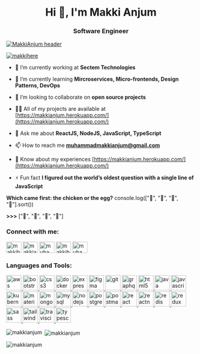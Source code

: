 <h1 align="center">Hi 👋, I'm Makki Anjum</h1>
<h3 align="center">Software Engineer</h3>

[![MakkiAnjum
header](https://github.com/MakkiAnjum/MakkiAnjum/blob/main/banner.png)](https://makkianjum.herokuapp.com)

<p align="left"> <a href="https://twitter.com/makkihere" target="blank"><img src="https://img.shields.io/twitter/follow/makkihere?logo=twitter&style=for-the-badge" alt="makkihere" /></a> </p>

- 🔭 I’m currently working at **Sectem Technologies**

- 🌱 I’m currently learning **Mircroservices, Micro-frontends, Design Patterns, DevOps**

- 👯 I’m looking to collaborate on **open source projects**

- 👨‍💻 All of my projects are available at [https://makkianjum.herokuapp.com/](https://makkianjum.herokuapp.com/)

- 💬 Ask me about **ReactJS, NodeJS, JavaScript, TypeScript**

- 📫 How to reach me **muhammadmakkianjum@gmail.com**

- 📄 Know about my experiences [https://makkianjum.herokuapp.com/](https://makkianjum.herokuapp.com/)

- ⚡ Fun fact **I figured out the world’s oldest question with a single line of JavaScript**

**Which came first: the chicken or the egg?**
console.log(["🥚", "🐣", "🐥", "🐔"].sort())

**>>>** ["🐔", "🐣", "🐥", "🥚"]

<h3 align="left">Connect with me:</h3>
<p align="left">
<a href="https://twitter.com/makkihere" target="blank"><img align="center" src="https://cdn.jsdelivr.net/npm/simple-icons@3.0.1/icons/twitter.svg" alt="makkihere" height="30" width="40" /></a>
<a href="https://linkedin.com/in/makkianjum" target="blank"><img align="center" src="https://cdn.jsdelivr.net/npm/simple-icons@3.0.1/icons/linkedin.svg" alt="makkianjum" height="30" width="40" /></a>
<a href="https://fb.com/muhammadmakkianjum" target="blank"><img align="center" src="https://cdn.jsdelivr.net/npm/simple-icons@3.0.1/icons/facebook.svg" alt="muhammadmakkianjum" height="30" width="40" /></a>
<a href="https://instagram.com/makkihere" target="blank"><img align="center" src="https://cdn.jsdelivr.net/npm/simple-icons@3.0.1/icons/instagram.svg" alt="makkihere" height="30" width="40" /></a>
<a href="https://www.hackerrank.com/muhammadmakkian1" target="blank"><img align="center" src="https://cdn.jsdelivr.net/npm/simple-icons@3.0.1/icons/hackerrank.svg" alt="muhammadmakkian1" height="30" width="40" /></a>
</p>

<h3 align="left">Languages and Tools:</h3>
<p align="left"> <a href="https://aws.amazon.com" target="_blank"> <img src="https://devicons.github.io/devicon/devicon.git/icons/amazonwebservices/amazonwebservices-original-wordmark.svg" alt="aws" width="40" height="40"/> </a> <a href="https://getbootstrap.com" target="_blank"> <img src="https://devicons.github.io/devicon/devicon.git/icons/bootstrap/bootstrap-plain.svg" alt="bootstrap" width="40" height="40"/> </a> <a href="https://www.w3schools.com/css/" target="_blank"> <img src="https://devicons.github.io/devicon/devicon.git/icons/css3/css3-original-wordmark.svg" alt="css3" width="40" height="40"/> </a> <a href="https://www.docker.com/" target="_blank"> <img src="https://devicons.github.io/devicon/devicon.git/icons/docker/docker-original-wordmark.svg" alt="docker" width="40" height="40"/> </a> <a href="https://expressjs.com" target="_blank"> <img src="https://devicons.github.io/devicon/devicon.git/icons/express/express-original-wordmark.svg" alt="express" width="40" height="40"/> </a> <a href="https://www.figma.com/" target="_blank"> <img src="https://www.vectorlogo.zone/logos/figma/figma-icon.svg" alt="figma" width="40" height="40"/> </a> <a href="https://git-scm.com/" target="_blank"> <img src="https://www.vectorlogo.zone/logos/git-scm/git-scm-icon.svg" alt="git" width="40" height="40"/> </a> <a href="https://graphql.org" target="_blank"> <img src="https://www.vectorlogo.zone/logos/graphql/graphql-icon.svg" alt="graphql" width="40" height="40"/> </a> <a href="https://www.w3.org/html/" target="_blank"> <img src="https://devicons.github.io/devicon/devicon.git/icons/html5/html5-original-wordmark.svg" alt="html5" width="40" height="40"/> </a> <a href="https://www.java.com" target="_blank"> <img src="https://devicons.github.io/devicon/devicon.git/icons/java/java-original-wordmark.svg" alt="java" width="40" height="40"/> </a> <a href="https://developer.mozilla.org/en-US/docs/Web/JavaScript" target="_blank"> <img src="https://devicons.github.io/devicon/devicon.git/icons/javascript/javascript-original.svg" alt="javascript" width="40" height="40"/> </a> <a href="https://kubernetes.io" target="_blank"> <img src="https://www.vectorlogo.zone/logos/kubernetes/kubernetes-icon.svg" alt="kubernetes" width="40" height="40"/> </a> <a href="https://materializecss.com/" target="_blank"> <img src="https://raw.githubusercontent.com/prplx/svg-logos/5585531d45d294869c4eaab4d7cf2e9c167710a9/svg/materialize.svg" alt="materialize" width="40" height="40"/> </a> <a href="https://www.mongodb.com/" target="_blank"> <img src="https://devicons.github.io/devicon/devicon.git/icons/mongodb/mongodb-original-wordmark.svg" alt="mongodb" width="40" height="40"/> </a> <a href="https://www.mysql.com/" target="_blank"> <img src="https://devicons.github.io/devicon/devicon.git/icons/mysql/mysql-original-wordmark.svg" alt="mysql" width="40" height="40"/> </a> <a href="https://nodejs.org" target="_blank"> <img src="https://devicons.github.io/devicon/devicon.git/icons/nodejs/nodejs-original-wordmark.svg" alt="nodejs" width="40" height="40"/> </a> <a href="https://www.postgresql.org" target="_blank"> <img src="https://devicons.github.io/devicon/devicon.git/icons/postgresql/postgresql-original-wordmark.svg" alt="postgresql" width="40" height="40"/> </a> <a href="https://postman.com" target="_blank"> <img src="https://www.vectorlogo.zone/logos/getpostman/getpostman-icon.svg" alt="postman" width="40" height="40"/> </a> <a href="https://reactjs.org/" target="_blank"> <img src="https://devicons.github.io/devicon/devicon.git/icons/react/react-original-wordmark.svg" alt="react" width="40" height="40"/> </a> <a href="https://reactnative.dev/" target="_blank"> <img src="https://reactnative.dev/img/header_logo.svg" alt="reactnative" width="40" height="40"/> </a> <a href="https://redis.io" target="_blank"> <img src="https://devicons.github.io/devicon/devicon.git/icons/redis/redis-original-wordmark.svg" alt="redis" width="40" height="40"/> </a> <a href="https://redux.js.org" target="_blank"> <img src="https://devicons.github.io/devicon/devicon.git/icons/redux/redux-original.svg" alt="redux" width="40" height="40"/> </a> <a href="https://sass-lang.com" target="_blank"> <img src="https://devicons.github.io/devicon/devicon.git/icons/sass/sass-original.svg" alt="sass" width="40" height="40"/> </a> <a href="https://tailwindcss.com/" target="_blank"> <img src="https://www.vectorlogo.zone/logos/tailwindcss/tailwindcss-icon.svg" alt="tailwind" width="40" height="40"/> </a> <a href="https://travis-ci.org" target="_blank"> <img src="https://www.vectorlogo.zone/logos/travis-ci/travis-ci-icon.svg" alt="travisci" width="40" height="40"/> </a> <a href="https://www.typescriptlang.org/" target="_blank"> <img src="https://devicons.github.io/devicon/devicon.git/icons/typescript/typescript-original.svg" alt="typescript" width="40" height="40"/> </a> </p>

<p><img align="left" src="https://github-readme-stats.vercel.app/api/top-langs?username=makkianjum&show_icons=true&locale=en&layout=compact" alt="makkianjum" /></p>

<p>&nbsp;<img align="center" src="https://github-readme-stats.vercel.app/api?username=makkianjum&show_icons=true&locale=en" alt="makkianjum" /></p>

<p><img align="center" src="https://github-readme-streak-stats.herokuapp.com/?user=makkianjum&" alt="makkianjum" /></p>
